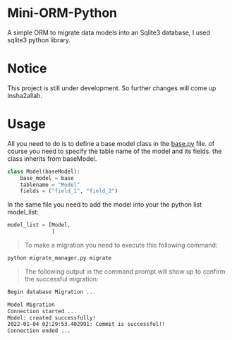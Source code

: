 # Mini-ORM-Python
A simple ORM to migrate data models into an Sqlite3 database, I used sqlite3 python library. 
# Notice 
This project is still under development. So further changes will come up Insha2allah.
# Usage
All you need to do is to define a base model class in the [base.py](https://github.com/BenAyedSeeksAI/Mini-ORM-Python/blob/main/base.py) file. of course you need to specify the
table name of the model and its fields. the class inherits from baseModel.
```python
class Model(baseModel):
    base_model = base
    tablename = "Model"
    fields = ("field_1", "field_2")
```

In the same file you need to add the model into your the python list model_list:

```python
model_list = [Model,
              ]
```
>To make a migration you need to execute this following command:
```bash
python migrate_manager.py migrate
```
>The following output in the command prompt will show up to confirm the successful migration:
```bash
Begin database Migration ...

Model Migration
Connection started ...
Model: created successfully!
2022-01-04 02:29:53.402991: Commit is successful!!
Connection ended ...
```
